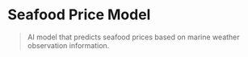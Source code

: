 # Seafood Price Model
> AI model that predicts seafood prices based on marine weather observation information.
